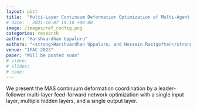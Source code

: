 ```yaml
---
layout: post
title:  "Multi-Layer Continuum Deformation Optimization of Multi-Agent Systems"
# date:   2021-10-07 19:10 +00:00
image: /images/ref_config.png
categories: research
author: "Harshvardhan Uppaluru"
authors: "<strong>Harshvardhan Uppaluru, and Hossein Rastgoftar</strong>"
venue: "IFAC 2023"
paper: "Will be posted soon"
# video:
# slides:
# code:
---
```

We present the MAS continuum deformation coordination by a leader-follower multi-layer feed-forward network optimization with a single input layer, multiple hidden layers, and a single output layer.
